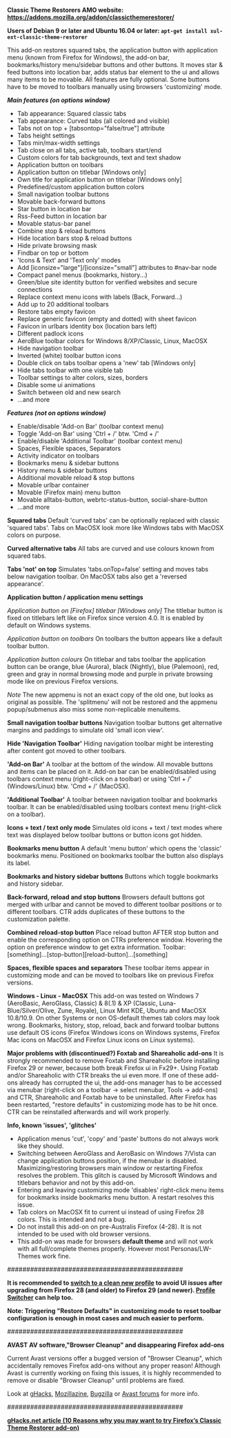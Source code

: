<b>Classic Theme Restorers AMO website: https://addons.mozilla.org/addon/classicthemerestorer/ </b>

<b>Users of Debian 9 or later and Ubuntu 16.04 or later: `apt-get install xul-ext-classic-theme-restorer`</b>

This add-on restores squared tabs, the application button with application menu (known from Firefox for Windows), the add-on bar, bookmarks/history menu/sidebar buttons and other buttons. It moves star & feed buttons into location bar, adds status bar element to the ui and allows many items to be movable. All features are fully optional. Some buttons have to be moved to toolbars manually using browsers 'customizing' mode.

<i><b>Main features (on options window)</b></i>

<ul>
<li>Tab appearance: Squared classic tabs
<li>Tab appearance: Curved tabs (all colored and visible)
<li>Tabs not on top + [tabsontop="false/true"] attribute
<li>Tabs height settings
<li>Tabs min/max-width settings
<li>Tab close on all tabs, active tab, toolbars start/end
<li>Custom colors for tab backgrounds, text and text shadow
<li>Application button on toolbars
<li>Application button on titlebar [Windows only]
<li>Own title for application button on titlebar [Windows only]
<li>Predefined/custom application button colors
<li>Small navigation toolbar buttons
<li>Movable back-forward buttons
<li>Star button in location bar
<li>Rss-Feed button in location bar
<li>Movable status-bar panel
<li>Combine stop & reload buttons
<li>Hide location bars stop & reload buttons
<li>Hide private browsing mask
<li>Findbar on top or bottom
<li>'Icons & Text' and 'Text only' modes
<li>Add [iconsize="large"]/[iconsize="small"] attributes to #nav-bar node
<li>Compact panel menus (bookmarks, history...)
<li>Green/blue site identity button for verified websites and secure connections
<li>Replace context menu icons with labels (Back, Forward...)
<li>Add up to 20 additional toolbars
<li>Restore tabs empty favicon
<li>Replace generic favicon (empty and dotted) with sheet favicon
<li>Favicon in urlbars identity box (location bars left)
<li>Different padlock icons
<li>AeroBlue toolbar colors for Windows 8/XP/Classic, Linux, MacOSX 
<li>Hide navigation toolbar
<li>Inverted (white) toolbar button icons
<li>Double click on tabs toolbar opens a 'new' tab [Windows only]
<li>Hide tabs toolbar with one visible tab
<li>Toolbar settings to alter colors, sizes, borders
<li>Disable some ui animations
<li>Switch between old and new search
<li>...and more
</ul>

<i><b>Features (not on options window)</b></i>

<ul>
<li>Enable/disable 'Add-on Bar' (toolbar context menu)
<li>Toggle 'Add-on Bar' using 'Ctrl + /' btw. 'Cmd + /'
<li>Enable/disable 'Additional Toolbar' (toolbar context menu)
<li>Spaces, Flexible spaces, Separators
<li>Activity indicator on toolbars
<li>Bookmarks menu & sidebar buttons
<li>History menu & sidebar buttons
<li>Additional movable reload & stop buttons
<li>Movable urlbar container
<li>Movable (Firefox main) menu button
<li>Movable alltabs-button, webrtc-status-button, social-share-button
<li>...and more
</ul>

<b>Squared tabs</b>
Default 'curved tabs' can be optionally replaced with classic 'squared tabs'.
Tabs on MacOSX look more like Windows tabs with MacOSX colors on purpose.

<b>Curved alternative tabs</b>
All tabs are curved and use colours known from squared tabs.

<b>Tabs 'not' on top</b>
Simulates 'tabs.onTop=false' setting and moves tabs below navigation toolbar. On MacOSX tabs also get a 'reversed appearance'.

<b>Application button / application menu settings</b>

<i>Application button on [Firefox] titlebar [Windows only]</i>
The titlebar button is fixed on titlebars left like on Firefox since version 4.0. It is enabled by default on Windows systems.

<i>Application button on toolbars</i>
On toolbars the button appears like a default toolbar button.

<i>Application button colours</i>
On titlebar and tabs toolbar the application button can be orange, blue (Aurora), black (Nightly), blue (Palemoon), red, green and gray in normal browsing mode and purple in private browsing mode like on previous Firefox versions.

<i>Note</i>
The new appmenu is not an exact copy of the old one, but looks as original as possible. The 'splitmenu' will not be restored and the appmenu popup/submenus also miss some non-replicable menuitems.

<b>Small navigation toolbar buttons</b>
Navigation toolbar buttons get alternative margins and paddings to simulate old 'small icon view'.

<b>Hide 'Navigation Toolbar'</b>
Hiding navigation toolbar might be interesting after content got moved to other toolbars.

<b>'Add-on Bar'</b>
A toolbar at the bottom of the window. All movable buttons and items can be placed on it. Add-on bar can be enabled/disabled using toolbars context menu (right-click on a toolbar) or using 'Ctrl + /' (Windows/Linux) btw. 'Cmd + /' (MacOSX).

<b>'Additional Toolbar'</b>
A toolbar between navigation toolbar and bookmarks toolbar. It can be enabled/disabled using toolbars context menu (right-click on a toolbar).

<b>Icons + text / text only mode</b>
Simulates old icons + text / text modes where text was displayed below toolbar buttons or button icons got hidden.

<b>Bookmarks menu button</b>
A default 'menu button' which opens the 'classic' bookmarks menu. Positioned on bookmarks toolbar the button also displays its label.

<b>Bookmarks and history sidebar buttons</b>
Buttons which toggle bookmarks and history sidebar.

<b>Back-forward, reload and stop buttons</b>
Browsers default buttons got merged with urlbar and cannot be moved to different toolbar positions or to different toolbars. CTR adds duplicates of these buttons to the customization palette.

<b>Combined reload-stop button</b>
Place reload button AFTER stop button and enable the corresponding option on CTRs preference window. Hovering the option on preference window to get extra information.
Toolbar: [something]...[stop-button][reload-button]...[something]

<b>Spaces, flexible spaces and separators</b>
These toolbar items appear in customizing mode and can be moved to toolbars like on previous Firefox versions.

<b>Windows - Linux - MacOSX</b>
This add-on was tested on Windows 7 (AeroBasic, AeroGlass, Classic) & 8(.1) & XP (Classic, Luna-Blue/Silver/Olive, Zune, Royale), Linux Mint KDE, Ubuntu and MacOSX 10.8/10.9. On other Systems or non OS-default themes tab colors may look wrong. Bookmarks, history, stop, reload, back and forward toolbar buttons use default OS icons (Firefox Windows icons on Windows systems, Firefox Mac icons on MacOSX and Firefox Linux icons on Linux systems).

<b>Major problems with (discontinued?) Foxtab and Shareaholic add-ons</b>
It is strongly recommended to remove Foxtab  and Shareaholic before installing Firefox 29 or newer, because both break Firefox ui in Fx29+. Using Foxtab and/or Shareaholic with CTR breaks the ui even more.
If one of these add-ons already has corrupted the ui, the add-ons manager has to be accessed via menubar (right-click on a toolbar -> select menubar, Tools -> add-ons) and CTR, Shareaholic and Foxtab have to be uninstalled.
After Firefox has been restarted, "restore defaults" in customizing mode has to be hit once. CTR can be reinstalled afterwards and will work properly.

<b>Info, known 'issues', 'glitches'</b>
<ul>
<li>Application menus 'cut', 'copy' and 'paste' buttons do not always work like they should.
<li>Switching between AeroGlass and AeroBasic on Windows 7/Vista can change application buttons position, if the menubar is disabled. Maximizing/restoring browsers main window or restarting Firefox resolves the problem. This glitch is caused by Microsoft Windows and titlebars behavior and not by this add-on.
<li>Entering and leaving customizing mode 'disables' right-click menu items for bookmarks inside bookmarks menu button. A restart resolves this issue.
<li>Tab colors on MacOSX fit to current ui instead of using Firefox 28 colors. This is intended and not a bug.
<li>Do not install this add-on on pre-Australis Firefox (4-28). It is not intended to be used with old browser versions.
<li>This add-on was made for browsers <b>default theme</b> and will not work with all full/complete themes properly. However most Personas/LW-Themes work fine.
</ul>

##############################################

<b>It is recommended to <a href=https://developer.mozilla.org/en-US/docs/Mozilla/Multiple_Firefox_Profiles>switch to a clean new profile</a> to avoid UI issues after upgrading from Firefox 28 (and older) to Firefox 29 (and newer). <a href=https://addons.mozilla.org/addon/profileswitcher/>Profile Switcher</a> can help too. 

Note: Triggering "Restore Defaults" in customizing mode to reset toolbar configuration is enough in most cases and much easier to perform.</b>

##############################################

<b>AVAST AV software,"Browser Cleanup" and disappearing Firefox add-ons</b>

Current Avast versions offer a bugged version of "Browser Cleanup", which accidentally removes Firefox add-ons without any proper reason!
Although Avast is currently working on fixing this issues, it is highly recommended to remove or disable "Browser Cleanup" until problems are fixed.

Look at <a href=http://www.ghacks.net/2014/10/31/avasts-https-scanning-interferes-with-firefox-and-other-programs>gHacks</a>, <a href='http://forums.mozillazine.org/viewtopic.php?f=38&t=2888507'>Mozillazine</a>, <a href='https://bugzilla.mozilla.org/show_bug.cgi?id=1099973'>Bugzilla</a> or <a href='https://forum.avast.com/index.php?topic=160289.msg1152011#msg1152011'>Avast forums</a> for more info.

##############################################

<b><a href=http://www.ghacks.net/2014/11/15/10-reasons-why-you-may-want-to-try-firefoxs-classic-theme-restorer-add-on/>gHacks.net article (10 Reasons why you may want to try Firefox’s Classic Theme Restorer add-on)</a></b>
